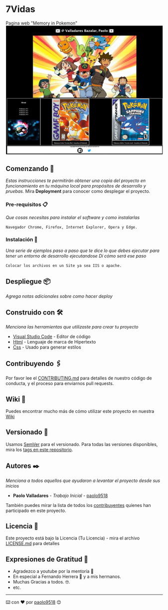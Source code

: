 # 7Vidas
Pagina web "Memory in Pokemon"
![Vista Preliminar](https://github.com/Paolo9518/Pokemon/blob/main/imagenes/capturaPokemon.PNG)

## Comenzando 🚀

_Estas instrucciones te permitirán obtener una copia del proyecto en funcionamiento en tu máquina local para propósitos de desarrollo y pruebas._
Mira **Deployment** para conocer como desplegar el proyecto.


### Pre-requisitos 📋
_Que cosas necesitas para instalar el software y como instalarlas_
```
Navegador Chrome, Firefox, Internet Explorer, Opera y Edge.
```

### Instalación 🔧
_Una serie de ejemplos paso a paso que te dice lo que debes ejecutar para tener un entorno de desarrollo ejecutandose_
_Dí cómo será ese paso_
```
Colocar los archivos en un Site ya sea IIS o apache.
```


## Despliegue 📦

_Agrega notas adicionales sobre como hacer deploy_

## Construido con 🛠️

_Menciona las herramientas que utilizaste para crear tu proyecto_

* [Visual Studio Code](https://code.visualstudio.com/) - Editor de código
* [Html](https://es.wikipedia.org/wiki/HTML) - Lenguaje de marca de Hipertexto
* [Css](https://www.w3schools.com/css/) - Usado para generar estilos

## Contribuyendo 🖇️

Por favor lee el [CONTRIBUTING.md](https://gist.github.com/paolo/xxxxxx) para detalles de nuestro código de conducta, y el proceso para enviarnos pull requests.

## Wiki 📖

Puedes encontrar mucho más de cómo utilizar este proyecto en nuestra [Wiki](https://github.com/tu/proyecto/wiki)

## Versionado 📌

Usamos [SemVer](http://semver.org/) para el versionado. Para todas las versiones disponibles, mira los [tags en este repositorio](https://github.com/tu/proyecto/tags).

## Autores ✒️

_Menciona a todos aquellos que ayudaron a levantar el proyecto desde sus inicios_

* **Paolo Valladares** - *Trabajo Inicial* - [paolo9518](https://github.com/paolo9518)

También puedes mirar la lista de todos los [contribuyentes](https://github.com/your/project/contributors) quíenes han participado en este proyecto. 

## Licencia 📄

Este proyecto está bajo la Licencia (Tu Licencia) - mira el archivo [LICENSE.md](LICENSE.md) para detalles

## Expresiones de Gratitud 🎁

* Agradezco a youtube por la mentoría 📢
* En especial a Fernando Herrera 🍺 y a mis hermanos. 
* Muchas Gracias a todos. 🤓.
* etc.



---
⌨️ con ❤️ por [paolo9518](https://github.com/Paolo9518) 😊
